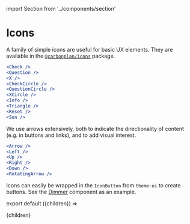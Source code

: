 import Section from '../components/section'

# Icons

A family of simple icons are useful for basic UX elements. They are available in the [`@carbonplan/icons`](https://github.com/carbonplan/icons) package.

```jsx live=True
<Check />
<Question />
<X />
<CheckCircle />
<QuestionCircle />
<XCircle />
<Info />
<Triangle />
<Reset />
<Sun />
```

We use arrows extensively, both to indicate the directionality of content (e.g. in buttons and links), and to add visual interest.

```jsx live=True
<Arrow />
<Left />
<Up />
<Right />
<Down />
<RotatingArrow />
```

Icons can easily be wrapped in the `IconButton` from `theme-ui` to create buttons. See the [Dimmer](/dimmer) component as an example.

export default ({children}) => <Section name='icons'>{children}</Section>